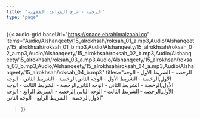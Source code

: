 ```yaml
---
title: "الرخصة - شرح القواعد الفقهية"
type: "page"
---
```


{{< audio-grid 
  baseUrl="https://space.ebrahimalzaabi.co"
  items="Audio/Alshanqeety/15_alrokhsah/roksah_01_a.mp3,Audio/Alshanqeety/15_alrokhsah/roksah_01_b.mp3,Audio/Alshanqeety/15_alrokhsah/roksah_02_a.mp3,Audio/Alshanqeety/15_alrokhsah/roksah_02_b.mp3,Audio/Alshanqeety/15_alrokhsah/roksah_03_a.mp3,Audio/Alshanqeety/15_alrokhsah/roksah_03_b.mp3,Audio/Alshanqeety/15_alrokhsah/roksah_04_a.mp3,Audio/Alshanqeety/15_alrokhsah/roksah_04_b.mp3"
  titles="الرخصة - الشريط الأول - الوجه الأول,الرخصة - الشريط الأول - الوجه الثاني,الرخصة - الشريط الثاني - الوجه الأول,الرخصة - الشريط الثاني - الوجه الثاني,الرخصة - الشريط الثالث - الوجه الأول,الرخصة - الشريط الثالث - الوجه الثاني,الرخصة - الشريط الرابع - الوجه الأول,الرخصة - الشريط الرابع - الوجه الثاني"
>}} 